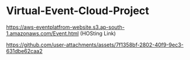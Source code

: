 # Virtual-Event-Cloud-Project

https://aws-eventplatfrom-website.s3.ap-south-1.amazonaws.com/Event.html (HOSting Link)


https://github.com/user-attachments/assets/7f1358bf-2802-40f9-9ec3-631dbe62caa2

